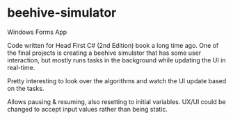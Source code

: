 # beehive-simulator

Windows Forms App

Code written for Head First C# (2nd Edition) book a long time ago.  One of the final projects is creating a beehive simulator that has some user interaction, but mostly runs tasks in the background while updating the UI in real-time.

Pretty interesting to look over the algorithms and watch the UI update based on the tasks.

Allows pausing & resuming, also resetting to initial variables.  UX/UI could be changed to accept input values rather than being static.
